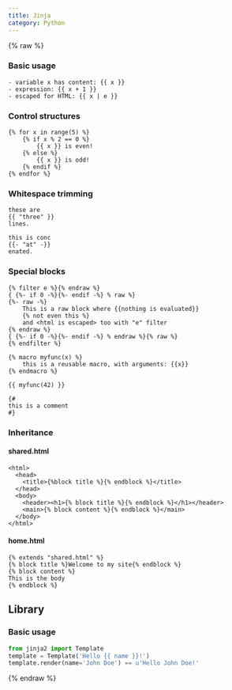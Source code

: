 ```yaml
---
title: Jinja
category: Python
---
```


{% raw %}
### Basic usage

```
- variable x has content: {{ x }}
- expression: {{ x + 1 }}
- escaped for HTML: {{ x | e }}
```

### Control structures

```
{% for x in range(5) %}
    {% if x % 2 == 0 %}
        {{ x }} is even!
    {% else %}
        {{ x }} is odd!
    {% endif %}
{% endfor %}
```

### Whitespace trimming

```
these are
{{ "three" }}
lines.

this is conc
{{- "at" -}}
enated.
```

### Special blocks

```
{% filter e %}{% endraw %}
{ {%- if 0 -%}{%- endif -%} % raw %}
{%- raw -%}
    This is a raw block where {{nothing is evaluated}}
    {% not even this %}
    and <html is escaped> too with "e" filter
{% endraw %}
{ {%- if 0 -%}{%- endif -%} % endraw %}{% raw %}
{% endfilter %}

{% macro myfunc(x) %}
    this is a reusable macro, with arguments: {{x}}
{% endmacro %}

{{ myfunc(42) }}

{#
this is a comment
#}
```


### Inheritance

#### shared.html

```
<html>
  <head>
    <title>{%block title %}{% endblock %}</title>
  </head>
  <body>
    <header><h1>{% block title %}{% endblock %}</h1></header>
    <main>{% block content %}{% endblock %}</main>
  </body>
</html>
```

#### home.html

```
{% extends "shared.html" %}
{% block title %}Welcome to my site{% endblock %}
{% block content %}
This is the body
{% endblock %}
```

## Library

### Basic usage

```python
from jinja2 import Template
template = Template('Hello {{ name }}!')
template.render(name='John Doe') == u'Hello John Doe!'
```

{% endraw %}
